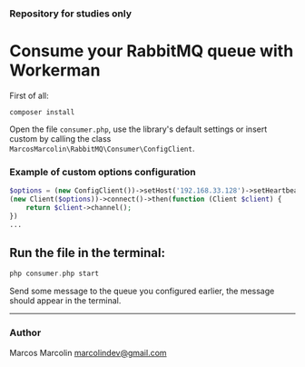### Repository for studies only

# Consume your RabbitMQ queue with Workerman

First of all:

``` shell
composer install
```

Open the file `consumer.php`, use the library's default settings or insert custom by calling the
class `MarcosMarcolin\RabbitMQ\Consumer\ConfigClient`.

### Example of custom options configuration

``` php
$options = (new ConfigClient())->setHost('192.168.33.128')->setHeartbeat(25.0)->toArray();
(new Client($options))->connect()->then(function (Client $client) {
    return $client->channel();
})
...
```

## Run the file in the terminal:

``` php
php consumer.php start
```

Send some message to the queue you configured earlier, the message should appear in the terminal.

-----

### Author

Marcos Marcolin <marcolindev@gmail.com>